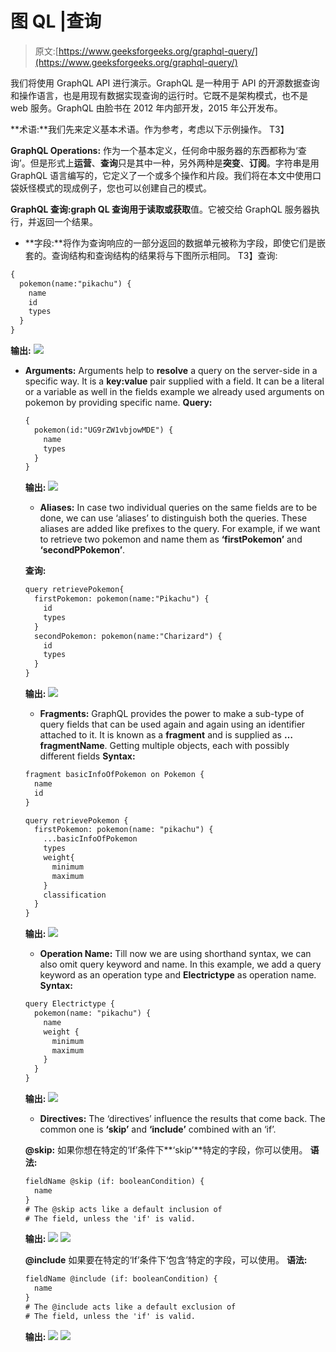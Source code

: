 # 图 QL |查询

> 原文:[https://www.geeksforgeeks.org/graphql-query/](https://www.geeksforgeeks.org/graphql-query/)

我们将使用 GraphQL API 进行演示。GraphQL 是一种用于 API 的开源数据查询和操作语言，也是用现有数据实现查询的运行时。它既不是架构模式，也不是 web 服务。GraphQL 由脸书在 2012 年内部开发，2015 年公开发布。

**术语:**我们先来定义基本术语。作为参考，考虑以下示例操作。
T3】

**GraphQL Operations:** 作为一个基本定义，任何命中服务器的东西都称为‘查询’。但是形式上**运营**、**查询**只是其中一种，另外两种是**突变**、**订阅**。字符串是用 GraphQL 语言编写的，它定义了一个或多个操作和片段。我们将在本文中使用口袋妖怪模式的现成例子，您也可以创建自己的模式。

**GraphQL 查询:**graph QL 查询用于**读取或获取**值。它被交给 GraphQL 服务器执行，并返回一个结果。

*   **字段:**将作为查询响应的一部分返回的数据单元被称为字段，即使它们是嵌套的。查询结构和查询结构的结果将与下图所示相同。
    T3】查询:

```html
{
  pokemon(name:"pikachu") {
    name
    id
    types
  }
}
```

**输出:**
![](img/35dde17a62d04c3adeaada338ec5ab89.png)

*   **Arguments:** Arguments help to **resolve** a query on the server-side in a specific way. It is a **key:value** pair supplied with a field. It can be a literal or a variable as well in the fields example we already used arguments on pokemon by providing specific name.
    **Query:**

    ```html
    {
      pokemon(id:"UG9rZW1vbjowMDE") {
        name
        types
      }
    }
    ```

    **输出:**
    ![](img/85ec3fab1af5d4a74e88441cf5ccc1b9.png)

    *   **Aliases:** In case two individual queries on the same fields are to be done, we can use ‘aliases’ to distinguish both the queries. These aliases are added like prefixes to the query. For example, if we want to retrieve two pokemon and name them as **‘firstPokemon’** and **‘secondPPokemon’**.

    **查询:**

    ```html
    query retrievePokemon{
      firstPokemon: pokemon(name:"Pikachu") {
        id
        types
      }
      secondPokemon: pokemon(name:"Charizard") {
        id
        types
      }
    }
    ```

    **输出:** ![](img/db29a52a48c12b9ffcaeaf71221c4cf8.png)

    *   **Fragments:** GraphQL provides the power to make a sub-type of query fields that can be used again and again using an identifier attached to it. It is known as a **fragment** and is supplied as **…fragmentName**. Getting multiple objects, each with possibly different fields
    **Syntax:**

    ```html
    fragment basicInfoOfPokemon on Pokemon {
      name
      id
    }

    query retrievePokemon {
      firstPokemon: pokemon(name: "pikachu") {
        ...basicInfoOfPokemon
        types
        weight{
          minimum
          maximum
        }
        classification
      }
    }
    ```

    **输出:** ![](img/44e8e23debb9e26522fa1ff343245812.png)

    *   **Operation Name:** Till now we are using shorthand syntax, we can also omit query keyword and name. In this example, we add a query keyword as an operation type and **Electrictype** as operation name.
    **Syntax:**

    ```html
    query Electrictype {
      pokemon(name: "pikachu") {
        name
        weight {
          minimum
          maximum
        }
      }
    }
    ```

    **输出:**
    ![](img/dc5e9d810725eb559249eab1572e371c.png)

    *   **Directives:** The ‘directives’ influence the results that come back. The common one is **‘skip’** and **‘include’** combined with an ‘if’.

    **@skip:** 如果你想在特定的‘If’条件下**‘skip’**特定的字段，你可以使用。
    **语法:**

    ```html
    fieldName @skip (if: booleanCondition) {
      name
    }
    # The @skip acts like a default inclusion of 
    # The field, unless the 'if' is valid.
    ```

    **输出:**
    ![](img/2b47e2ca7f7a5c4e84020e6b5d06b8e7.png)
    ![](img/80de861c5ebbd626484913ad8adc6453.png)

    **@include** 如果要在特定的‘If’条件下‘包含’特定的字段，可以使用。
    **语法:**

    ```html
    fieldName @include (if: booleanCondition) {
      name
    }
    # The @include acts like a default exclusion of 
    # The field, unless the 'if' is valid.

    ```

    **输出:**
    ![](img/b697d2b3fe18c0b8ef509da2eef11392.png)
    ![](img/b83390f7f3246956c90f1b185668fc55.png)